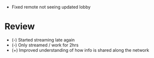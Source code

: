 - Fixed remote not seeing updated lobby

# Review

- (-) Started streaming late again
- (-) Only streamed / work for 2hrs
- (+) Improved understanding of how info is shared along the network